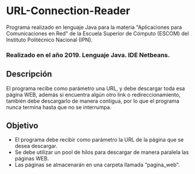 # URL-Connection-Reader
Programa realizado en lenguaje Java para la materia "Aplicaciones para Comunicaciones en Red" de la Escuela Superior de Cómputo (ESCOM) del Instituto Politécnico Nacional (IPN).

### Realizado en el año 2019. Lenguaje Java. IDE Netbeans.

## Descripción
El programa recibe como parámetro una URL, y debe descargar toda esa página WEB, además si encuentra algún otro link o redireccionamiento, también debe descargarlo de manera contigua, por lo que el programa nunca termina hasta que no se interrumpa.

## Objetivo
- El programa debe recibir como parámetro la URL de la página que se desea descargar.
- Se debe utilizar un pool de hilos para descargar de manera paralela las páginas WEB.
- Las páginas se almacenarán en una carpeta llamada "pagina_web".
